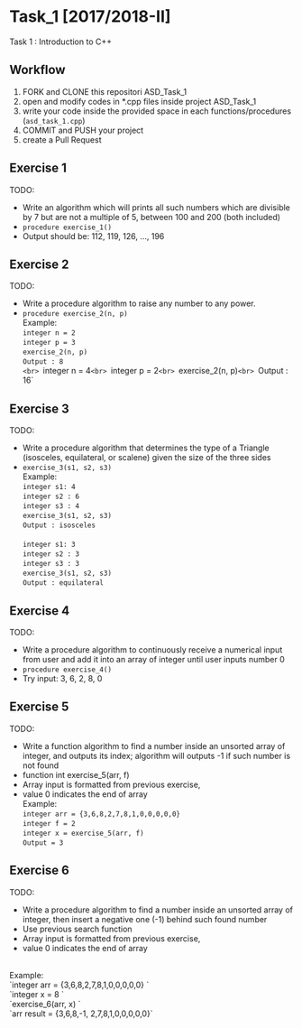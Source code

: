 # Task_1 [2017/2018-II]
Task 1 : Introduction to C++

## Workflow
1. FORK and CLONE this repositori ASD_Task_1
2. open and modify codes in *.cpp files inside project ASD_Task_1
3. write your code inside the provided space in each functions/procedures (`asd_task_1.cpp`) 
4. COMMIT and PUSH your project
5. create a Pull Request

## Exercise 1
TODO: 
* Write an algorithm which will prints all such numbers which are divisible by 7 but are not a multiple of 5, between 100 and 200 (both included)
* `procedure exercise_1()`
* Output should be: 112, 119, 126, …, 196

## Exercise 2
TODO:
* Write a procedure algorithm to raise any number to any power.
* `procedure exercise_2(n, p)`<br>
Example:<br>
 `integer n = 2`<br>
 `integer p = 3`<br>
 `exercise_2(n, p)`<br>
 `Output : 8`<br>
 `<br>
 `integer n = 4`<br>
 `integer p = 2`<br>
 `exercise_2(n, p)`<br>
 `Output : 16`<br>


## Exercise 3
TODO:
* Write a procedure algorithm that determines the type of a Triangle (isosceles, equilateral, or scalene) given the size of the three sides
* `exercise_3(s1, s2, s3)` <br>
Example: <br>
 `integer s1: 4 `<br>
 `integer s2 : 6 `<br>
 `integer s3 : 4 `<br>
 `exercise_3(s1, s2, s3) `<br>
 `Output : isosceles `<br><br>
 `integer s1: 3 `<br>
 `integer s2 : 3 `<br>
 `integer s3 : 3 `<br>
 `exercise_3(s1, s2, s3) `<br>
 `Output : equilateral `<br>

## Exercise 4
TODO:
* Write a procedure algorithm to continuously receive a numerical input from user and add it into an array of integer until user inputs number 0
* `procedure exercise_4()`
* Try input: 3, 6, 2, 8, 0

## Exercise 5
TODO:
* Write a function algorithm to find a number inside an unsorted array of integer, and outputs its index; algorithm will outputs -1 if such number is not found
* function int exercise_5(arr, f)
* Array input is formatted from previous exercise, 
* value 0 indicates the end of array <br>
Example: <br>
 `integer arr = {3,6,8,2,7,8,1,0,0,0,0,0} `<br>
 `integer f = 2 `<br>
 `integer x = exercise_5(arr, f) `<br>
 `Output = 3 `

## Exercise 6
TODO:
* Write a procedure algorithm to find a number inside an unsorted array of integer, then insert a negative one (-1) behind such found number
* Use previous search function
* Array input is formatted from previous exercise, 
* value 0 indicates the end of array <br>
 <br>
Example: <br>
 `integer arr = {3,6,8,2,7,8,1,0,0,0,0,0} `<br>
 `integer x = 8 `<br>
 `exercise_6(arr, x) `<br>
 `arr result = {3,6,8,-1, 2,7,8,1,0,0,0,0,0}`
